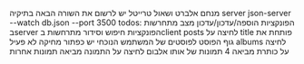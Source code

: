 מנחם אלברט ושאול טרייטל
יש לרשום את השורה הבאה בתיקיה server
json-server --watch db.json --port 3500
todos:
הפונקציות הוספה/עדכון/עדכון מצב מתחרשות בserver
הפונקציות חיפוש וסידור מתרחשות בclient
posts
לחיצה על title פותחת את גוף הפוסט
לפוסטים של המשתמש הנוכחי יש כפתור מחיקה לא פעיל
albums
לחיצה על כותרת מביאה 4 תמונות של אותו אלבום
לחיצה על התמונה מביאה תמונות אחרות